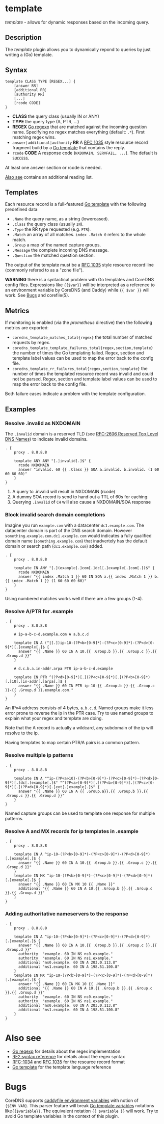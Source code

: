 # template

*template* - allows for dynamic responses based on the incoming query.

## Description

The *template* plugin allows you to dynamically repond to queries by just writing a (Go) template.

## Syntax

~~~
template CLASS TYPE [REGEX...] {
    [answer RR]
    [additional RR]
    [authority RR]
    [...]
    [rcode CODE]
}
~~~

* **CLASS** the query class (usually IN or ANY)
* **TYPE** the query type (A, PTR, ...)
* **REGEX** [Go regexp](https://golang.org/pkg/regexp/) that are matched against the incoming question name. Specifying no regex matches everything (default: `.*`). First matching regex wins.
* `answer|additional|authority` **RR** A [RFC 1035](https://tools.ietf.org/html/rfc1035#section-5) style resource record fragment
  build by a [Go template](https://golang.org/pkg/text/template/) that contains the reply.
* `rcode` **CODE** A response code (`NXDOMAIN, SERVFAIL, ...`). The default is `SUCCESS`.

At least one answer section or rcode is needed.

[Also see](#also-see) contains an additional reading list.

## Templates

Each resource record is a full-featured [Go template](https://golang.org/pkg/text/template/) with the following predefined data
* `.Name` the query name, as a string (lowercased).
* `.Class` the query class (usually `IN`).
* `.Type` the RR type requested (e.g. `PTR`).
* `.Match` an array of all matches. `index .Match 0` refers to the whole match.
* `.Group` a map of the named capture groups.
* `.Message` the complete incoming DNS message.
* `.Question` the matched question section.

The output of the template must be a [RFC 1035](https://tools.ietf.org/html/rfc1035) style resource record line (commonly refered to as a "zone file").

**WARNING** there is a syntactical problem with Go templates and CoreDNS config files. Expressions
 like `{{$var}}` will be interpreted as a reference to an environment variable by CoreDNS (and
 Caddy) while `{{ $var }}` will work. See [Bugs](#bugs) and corefile(5).

## Metrics

If monitoring is enabled (via the *prometheus* directive) then the following metrics are exported:
- `coredns_template_matches_total{regex}` the total number of matched requests by regex.
- `coredns_template_template_failures_total{regex,section,template}` the number of times the Go templating failed. Regex, section and template label values can be used to map the error back to the config file.
- `coredns_template_rr_failures_total{regex,section,template}` the number of times the templated resource record was invalid and could not be parsed. Regex, section and template label values can be used to map the error back to the config file.

Both failure cases indicate a problem with the template configuration.

## Examples

### Resolve .invalid as NXDOMAIN

The `.invalid` domain is a reserved TLD (see [RFC-2606 Reserved Top Level DNS Names](https://tools.ietf.org/html/rfc2606#section-2)) to indicate invalid domains.

~~~ corefile
. {
    proxy . 8.8.8.8

    template ANY ANY "[.]invalid[.]$" {
      rcode NXDOMAIN
      answer "invalid. 60 {{ .Class }} SOA a.invalid. b.invalid. (1 60 60 60 60)"
    }
}
~~~

1. A query to .invalid will result in NXDOMAIN (rcode)
2. A dummy SOA record is send to hand out a TTL of 60s for caching
3. Querying `.invalid` of `CH` will also cause a NXDOMAIN/SOA response

### Block invalid search domain completions

Imagine you run `example.com` with a datacenter `dc1.example.com`. The datacenter domain
is part of the DNS search domain.
However `something.example.com.dc1.example.com` would indicates a fully qualified
domain name (`something.example.com`) that inadvertely has the default domain or search
path (`dc1.example.com`) added.

~~~ corefile
. {
    proxy . 8.8.8.8

    template IN ANY "[.](example[.]com[.]dc1[.]example[.]com[.])$" {
      rcode NXDOMAIN
      answer "{{ index .Match 1 }} 60 IN SOA a.{{ index .Match 1 }} b.{{ index .Match 1 }} (1 60 60 60 60)"
    }
}
~~~

Using numbered matches works well if there are a few groups (1-4).

### Resolve A/PTR for .example

~~~ corefile
. {
    proxy . 8.8.8.8

    # ip-a-b-c-d.example.com A a.b.c.d

    template IN A (^|[.])ip-10-(?P<b>[0-9]*)-(?P<c>[0-9]*)-(?P<d>[0-9]*)[.]example[.]$ {
      answer "{{ .Name }} 60 IN A 10.{{ .Group.b }}.{{ .Group.c }}.{{ .Group.d }}"
    }

    # d.c.b.a.in-addr.arpa PTR ip-a-b-c-d.example

    template IN PTR ^(?P<d>[0-9]*)[.](?P<c>[0-9]*)[.](?P<b>[0-9]*)[.]10[.]in-addr[.]arpa[.]$ {
      answer "{{ .Name }} 60 IN PTR ip-10-{{ .Group.b }}-{{ .Group.c }}-{{ .Group.d }}.example.com."
    }
}
~~~

An IPv4 address consists of 4 bytes, `a.b.c.d`. Named groups make it less error prone to reverse the
ip in the PTR case. Try to use named groups to explain what your regex and template are doing.

Note that the A record is actually a wildcard, any subdomain of the ip will resolve to the ip.

Having templates to map certain PTR/A pairs is a common pattern.

### Resolve multiple ip patterns

~~~ corefile
. {
    proxy . 8.8.8.8

    template IN A "^ip-(?P<a>10)-(?P<b>[0-9]*)-(?P<c>[0-9]*)-(?P<d>[0-9]*)[.]dc[.]example[.]$" "^(?P<a>[0-9]*)[.](?P<b>[0-9]*)[.](?P<c>[0-9]*)[.](?P<d>[0-9]*)[.]ext[.]example[.]$" {
      answer "{{ .Name }} 60 IN A {{ .Group.a}}.{{ .Group.b }}.{{ .Group.c }}.{{ .Group.d }}"
    }
}
~~~

Named capture groups can be used to template one response for multiple patterns.

### Resolve A and MX records for ip templates in .example

~~~ corefile
. {
    proxy . 8.8.8.8

    template IN A ^ip-10-(?P<b>[0-9]*)-(?P<c>[0-9]*)-(?P<d>[0-9]*)[.]example[.]$ {
      answer "{{ .Name }} 60 IN A 10.{{ .Group.b }}.{{ .Group.c }}.{{ .Group.d }}"
    }
    template IN MX ^ip-10-(?P<b>[0-9]*)-(?P<c>[0-9]*)-(?P<d>[0-9]*)[.]example[.]$ {
      answer "{{ .Name }} 60 IN MX 10 {{ .Name }}"
      additional "{{ .Name }} 60 IN A 10.{{ .Group.b }}.{{ .Group.c }}.{{ .Group.d }}"
    }
}
~~~

### Adding authoritative nameservers to the response

~~~ corefile
. {
    proxy . 8.8.8.8

    template IN A ^ip-10-(?P<b>[0-9]*)-(?P<c>[0-9]*)-(?P<d>[0-9]*)[.]example[.]$ {
      answer "{{ .Name }} 60 IN A 10.{{ .Group.b }}.{{ .Group.c }}.{{ .Group.d }}"
      authority  "example. 60 IN NS ns0.example."
      authority  "example. 60 IN NS ns1.example."
      additional "ns0.example. 60 IN A 203.0.113.8"
      additional "ns1.example. 60 IN A 198.51.100.8"
    }
    template IN MX ^ip-10-(?P<b>[0-9]*)-(?P<c>[0-9]*)-(?P<d>[0-9]*)[.]example[.]$ {
      answer "{{ .Name }} 60 IN MX 10 {{ .Name }}"
      additional "{{ .Name }} 60 IN A 10.{{ .Group.b }}.{{ .Group.c }}.{{ .Group.d }}"
      authority  "example. 60 IN NS ns0.example."
      authority  "example. 60 IN NS ns1.example."
      additional "ns0.example. 60 IN A 203.0.113.8"
      additional "ns1.example. 60 IN A 198.51.100.8"
    }
}
~~~

# Also see

- [Go regexp](https://golang.org/pkg/regexp/) for details about the regex implementation
- [RE2 syntax reference](https://github.com/google/re2/wiki/Syntax) for details about the regex syntax
- [RFC-1034](https://tools.ietf.org/html/rfc1034#section-3.6.1) and [RFC 1035](https://tools.ietf.org/html/rfc1035#section-5) for the resource record format
- [Go template](https://golang.org/pkg/text/template/) for the template language reference

# Bugs

CoreDNS supports [caddyfile environment variables](https://caddyserver.com/docs/caddyfile#env)
with notion of `{$ENV_VAR}`. This parser feature will break [Go template variables](https://golang.org/pkg/text/template/#hdr-Variables) notations like`{{$variable}}`.
The equivalent notation `{{ $variable }}` will work.
Try to avoid Go template variables in the context of this plugin.
